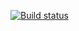 [![Build status](https://ci.appveyor.com/api/projects/status/0va547faqnmh7arl?svg=true)](https://ci.appveyor.com/project/Elena-S04/ahj-events)